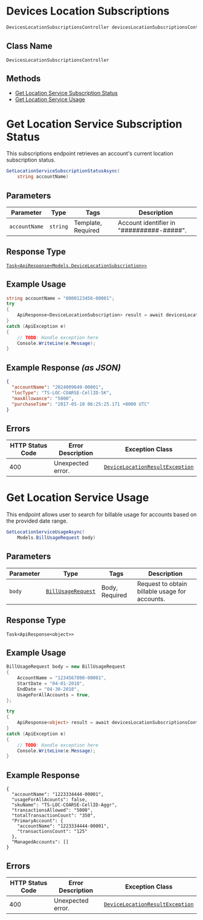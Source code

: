 # Devices Location Subscriptions

```csharp
DevicesLocationSubscriptionsController devicesLocationSubscriptionsController = client.DevicesLocationSubscriptionsController;
```

## Class Name

`DevicesLocationSubscriptionsController`

## Methods

* [Get Location Service Subscription Status](../../doc/controllers/devices-location-subscriptions.md#get-location-service-subscription-status)
* [Get Location Service Usage](../../doc/controllers/devices-location-subscriptions.md#get-location-service-usage)


# Get Location Service Subscription Status

This subscriptions endpoint retrieves an account's current location subscription status.

```csharp
GetLocationServiceSubscriptionStatusAsync(
    string accountName)
```

## Parameters

| Parameter | Type | Tags | Description |
|  --- | --- | --- | --- |
| `accountName` | `string` | Template, Required | Account identifier in "##########-#####". |

## Response Type

[`Task<ApiResponse<Models.DeviceLocationSubscription>>`](../../doc/models/device-location-subscription.md)

## Example Usage

```csharp
string accountName = "0000123456-00001";
try
{
    ApiResponse<DeviceLocationSubscription> result = await devicesLocationSubscriptionsController.GetLocationServiceSubscriptionStatusAsync(accountName);
}
catch (ApiException e)
{
    // TODO: Handle exception here
    Console.WriteLine(e.Message);
}
```

## Example Response *(as JSON)*

```json
{
  "accountName": "2024009649-00001",
  "locType": "TS-LOC-COARSE-CellID-5K",
  "maxAllowance": "5000",
  "purchaseTime": "2017-05-10 06:25:25.171 +0000 UTC"
}
```

## Errors

| HTTP Status Code | Error Description | Exception Class |
|  --- | --- | --- |
| 400 | Unexpected error. | [`DeviceLocationResultException`](../../doc/models/device-location-result-exception.md) |


# Get Location Service Usage

This endpoint allows user to search for billable usage for accounts based on the provided date range.

```csharp
GetLocationServiceUsageAsync(
    Models.BillUsageRequest body)
```

## Parameters

| Parameter | Type | Tags | Description |
|  --- | --- | --- | --- |
| `body` | [`BillUsageRequest`](../../doc/models/bill-usage-request.md) | Body, Required | Request to obtain billable usage for accounts. |

## Response Type

`Task<ApiResponse<object>>`

## Example Usage

```csharp
BillUsageRequest body = new BillUsageRequest
{
    AccountName = "1234567890-00001",
    StartDate = "04-01-2018",
    EndDate = "04-30-2018",
    UsageForAllAccounts = true,
};

try
{
    ApiResponse<object> result = await devicesLocationSubscriptionsController.GetLocationServiceUsageAsync(body);
}
catch (ApiException e)
{
    // TODO: Handle exception here
    Console.WriteLine(e.Message);
}
```

## Example Response

```
{
  "accountName": "1223334444-00001",
  "usageForAllAcounts": false,
  "skuName": "TS-LOC-COARSE-CellID-Aggr",
  "transactionsAllowed": "5000",
  "totalTransactionCount": "350",
  "PrimaryAccount": {
    "accountName": "1223334444-00001",
    "transactionsCount": "125"
  },
  "ManagedAccounts": []
}
```

## Errors

| HTTP Status Code | Error Description | Exception Class |
|  --- | --- | --- |
| 400 | Unexpected error. | [`DeviceLocationResultException`](../../doc/models/device-location-result-exception.md) |

